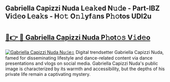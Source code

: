 ## Gabriella Capizzi Nuda L𝚎a𝚔ed N𝚞𝚍e - Part-IBZ Vi𝚍𝚎o L𝚎a𝚔s - H𝚘𝚝 O𝚗𝚕yf𝚊ns P𝚑𝚘tos UDI2u

# <h2><a href="http://kf4mz73.oniu.top/?m=Gabriella+Capizzi+Nuda">🔗👉 🔴 Gabriella Capizzi Nuda P𝚑ot𝚘𝚜 V𝚒d𝚎o</a></h2>

[![Gabriella Capizzi Nuda Nu𝚍e𝚜](https://i.imgur.com/0qMVB7G.gif)](http://kf4mz73.oniu.top/?m=Gabriella+Capizzi+Nuda)
Digital trendsetter Gabriella Capizzi Nuda, famed for disseminating lifestyle and dance-related content via dance presentations and vlogs on social media. Gabriella Capizzi Nuda's public image is characterized by its warmth and accessibility, but the depths of his private life remain a captivating mystery.  
